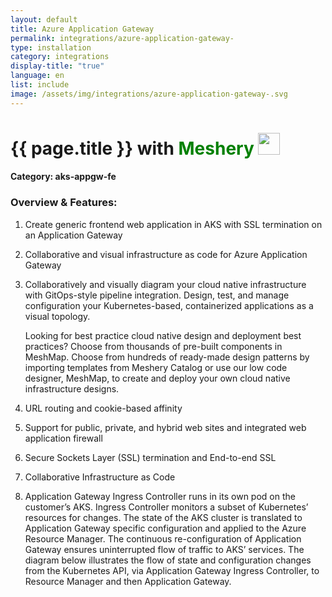 ```yaml
---
layout: default
title: Azure Application Gateway 
permalink: integrations/azure-application-gateway-
type: installation
category: integrations
display-title: "true"
language: en
list: include
image: /assets/img/integrations/azure-application-gateway-.svg
---
```


<h1>{{ page.title }} with <span style="font-weight: bold; color: green;">Meshery</span> <img src="{{ page.image }}" style="width: 35px; height: 35px;" /></h1>


#### Category: aks-appgw-fe

### Overview & Features:
1. Create generic frontend web application in AKS with SSL termination on an Application Gateway

2. Collaborative and visual infrastructure as code for Azure Application Gateway 

4. 
    Collaboratively and visually diagram your cloud native infrastructure with GitOps-style pipeline integration. Design, test, and manage configuration your Kubernetes-based, containerized applications as a visual topology.



    Looking for best practice cloud native design and deployment best practices? Choose from thousands of pre-built components in MeshMap. Choose from hundreds of ready-made design patterns by importing templates from Meshery Catalog or use our low code designer, MeshMap, to create and deploy your own cloud native infrastructure designs.



5. URL routing and cookie-based affinity


6. Support for public, private, and hybrid web sites and 
integrated web application firewall

7. Secure Sockets Layer (SSL) termination and End-to-end SSL

8. Collaborative Infrastructure as Code

9. Application Gateway Ingress Controller runs in its own pod on the customer’s AKS. Ingress Controller monitors a subset of Kubernetes’ resources for changes. The state of the AKS cluster is translated to Application Gateway specific configuration and applied to the Azure Resource Manager. The continuous re-configuration of Application Gateway ensures uninterrupted flow of traffic to AKS’ services. The diagram below illustrates the flow of state and configuration changes from the Kubernetes API, via Application Gateway Ingress Controller, to Resource Manager and then Application Gateway.

